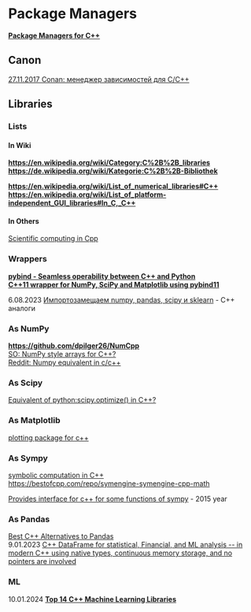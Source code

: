 # Package Managers
**[Package Managers for C++](https://hackingcpp.com/cpp/tools/package_managers.html)**          

## Canon
[27.11.2017 Conan: менеджер зависимостей для C/C++](https://habr.com/ru/articles/342982/)             

## Libraries
### Lists 
#### In Wiki
**https://en.wikipedia.org/wiki/Category:C%2B%2B_libraries**            
**https://de.wikipedia.org/wiki/Kategorie:C%2B%2B-Bibliothek**        

**https://en.wikipedia.org/wiki/List_of_numerical_libraries#C++**    
**https://en.wikipedia.org/wiki/List_of_platform-independent_GUI_libraries#In_C,_C++**

#### In Others           
[Scientific computing in Cpp](https://www.reddit.com/r/cpp/comments/lmc4to/scientific_computing_in_cpp/)           

### Wrappers
**[pybind - Seamless operability between C++ and Python](https://github.com/pybind)**              
**[C++11 wrapper for NumPy, SciPy and Matplotlib using pybind11](https://github.com/yokaze/pyscience11)**                        


6.08.2023 [Импортозамещаем numpy, pandas, scipy и sklearn](https://habr.com/ru/articles/752762/) - C++ аналоги                  

### As NumPy
**https://github.com/dpilger26/NumCpp**                     
[SO: NumPy style arrays for C++?](https://stackoverflow.com/questions/11169418/numpy-style-arrays-for-c)                     
[Reddit: Numpy equivalent in c/c++](https://www.reddit.com/r/computervision/comments/aj8cb7/numpy_equivalent_in_cc)           

### As Scipy
[Equivalent of python:scipy.optimize() in C++?](https://stackoverflow.com/questions/10642999/equivalent-of-pythonscipy-optimize-in-c)            

### As Matplotlib
[plotting package for c++](https://stackoverflow.com/questions/4283731/plotting-package-for-c)         

### As Sympy
[symbolic computation in C++](https://stackoverflow.com/questions/11325514/symbolic-computation-in-c)            
https://bestofcpp.com/repo/symengine-symengine-cpp-math                

[Provides interface for c++ for some functions of sympy](https://github.com/rlalik/sympy2cpp?ysclid=lrpe35uypa536205782) - 2015 year                   



### As Pandas
[Best C++ Alternatives to Pandas](https://www.reddit.com/r/cpp/comments/hx3fd9/best_c_alternatives_to_pandas/)     
9.01.2023 [C++ DataFrame for statistical, Financial, and ML analysis -- in modern C++ using native types, continuous memory storage, and no pointers are involved](https://bestofcpp.com/repo/hosseinmoein-DataFrame-cpp-data-structures)             

### ML         
10.01.2024 **[Top 14 C++ Machine Learning Libraries](https://anywhere.epam.com/business/c-plus-plus-ml-libraries)**                  
